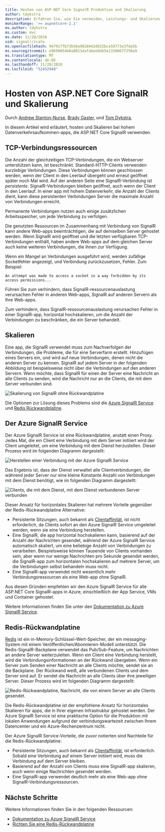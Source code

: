 ```yaml
---
title: Hosten von ASP.NET Core SignalR Produktion und Skalierung
author: tdykstra
description: Erfahren Sie, wie Sie vermeiden, Leistungs- und Skalierungsproblemen in apps, die ASP.NET Core SignalR verwenden.
monikerRange: '>= aspnetcore-2.1'
ms.author: tdykstra
ms.custom: mvc
ms.date: 11/28/2018
uid: signalr/scale
ms.openlocfilehash: 94791ffb73b58a9026942d632bce59773e3fda5b
ms.sourcegitcommit: e9b99854b0a8021dafabee0db5e1338067f250a9
ms.translationtype: MT
ms.contentlocale: de-DE
ms.lasthandoff: 11/28/2018
ms.locfileid: "52452948"
---
```

# <a name="aspnet-core-signalr-hosting-and-scaling"></a>Hosten von ASP.NET Core SignalR und Skalierung

Durch [Andrew Stanton-Nurse](https://twitter.com/anurse), [Brady Gaster](https://twitter.com/bradygaster), und [Tom Dykstra](https://github.com/tdykstra),

In diesem Artikel wird erläutert, hosten und Skalieren bei hohem Datenverkehrsaufkommen-apps, die ASP.NET Core SignalR verwenden.

## <a name="tcp-connection-resources"></a>TCP-Verbindungsressourcen

Die Anzahl der gleichzeitigen TCP-Verbindungen, die ein Webserver unterstützen kann, ist beschränkt. Standard-HTTP-Clients verwenden *kurzlebige* Verbindungen. Diese Verbindungen können geschlossen werden, wenn der Client in den Leerlauf übergeht und erneut geöffnet später noch Mal wird. Auf der anderen Seite eine SignalR-Verbindung ist *persistente*. SignalR-Verbindungen bleiben geöffnet, auch wenn der Client in den Leerlauf. In einer app mit hohem Datenverkehr, die Anzahl der Clients dient, kann diese persistenten Verbindungen Server die maximale Anzahl von Verbindungen erreicht.

Permanente Verbindungen nutzen auch einige zusätzlichen Arbeitsspeicher, um jede Verbindung zu verfolgen.

Die genutzten Ressourcen im Zusammenhang mit Verbindung von SignalR kann andere Web-apps beeinträchtigen, die auf demselben Server gehostet werden. Wenn SignalR wird geöffnet und die letzten verfügbaren TCP-Verbindungen enthält, haben andere Web-apps auf dem gleichen Server auch keine weiteren Verbindungen, die ihnen zur Verfügung.

Wenn ein Mangel an Verbindungen ausgeführt wird, werden zufällige Socketfehler angezeigt, und Verbindung zurückzusetzen, Fehler. Zum Beispiel:

```
An attempt was made to access a socket in a way forbidden by its access permissions...
```

Führen Sie zum verhindern, dass SignalR-ressourcenauslastung verursachen Fehler in anderen Web-apps, SignalR auf anderen Servern als Ihre Web-apps.

Zum verhindern, dass SignalR-ressourcenauslastung verursachen Fehler in einer SignalR-app, horizontal hochskalieren, um die Anzahl der Verbindungen zu beschränken, die ein Server behandelt.

## <a name="scale-out"></a>Skalieren

Eine app, die SignalR verwendet muss zum Nachverfolgen der Verbindungen, die Probleme, die für eine Serverfarm erstellt. Hinzufügen eines Servers ein, und wird auf neue Verbindungen, denen nicht die anderen Server zu kennen. SignalR auf jedem Server in der folgenden Abbildung ist beispielsweise nicht über die Verbindungen auf den anderen Servern. Wenn möchte, dass SignalR für einen der Server eine Nachricht an alle Clients zu senden, wird die Nachricht nur an die Clients, die mit dem Server verbunden sind.

![Skalierung von SignalR ohne Rückwandplatine](scale/_static/scale-no-backplane.png)

Die Optionen zur Lösung dieses Problems sind die [Azure SignalR Service](#azure-signalr-service) und [Redis Rückwandplatine](#redis-backplane).

## <a name="azure-signalr-service"></a>Der Azure SignalR Service

Der Azure SignalR Service ist eine Rückwandplatine, anstatt einen Proxy. Jedes Mal, die ein Client eine Verbindung mit dem Server initiiert wird der Client umgeleitet, um eine Verbindung mit dem Dienst herzustellen. Dieser Prozess wird im folgenden Diagramm dargestellt:

![Herstellen einer Verbindung mit der Azure SignalR Service](scale/_static/azure-signalr-service-one-connection.png)

Das Ergebnis ist, dass der Dienst verwaltet alle Clientverbindungen, die während jeder Server nur eine kleine Konstante Anzahl von Verbindungen mit dem Dienst benötigt, wie im folgenden Diagramm dargestellt:

![Clients, die mit dem Dienst, mit dem Dienst verbundenen Server verbunden](scale/_static/azure-signalr-service-multiple-connections.png)

Dieser Ansatz für horizontales Skalieren hat mehrere Vorteile gegenüber der Redis-Rückwandplatine Alternative:

* Persistente Sitzungen, auch bekannt als [Clientaffinität](/iis/extensions/configuring-application-request-routing-arr/http-load-balancing-using-application-request-routing#step-3---configure-client-affinity), ist nicht erforderlich, da Clients sofort an den Azure SignalR Service umgeleitet werden, wenn sie eine Verbindung herstellen.
* Eine SignalR, die app horizontal hochskalieren kann, basierend auf der Anzahl der Nachrichten gesendet, während der Azure SignalR Service automatisch skaliert, um eine beliebige Anzahl von Verbindungen zu verarbeiten. Beispielsweise können Tausende von Clients vorhanden sein, aber wenn nur wenige Nachrichten pro Sekunde gesendet werden, die SignalR-app zum horizontalen hochskalieren auf mehrere Server, um die Verbindungen selbst behandeln muss nicht.
* Eine SignalR-app verwendet nicht wesentlich mehr Verbindungsressourcen als eine Web-app ohne SignalR.

Aus diesen Gründen empfehlen wir den Azure SignalR Service für alle ASP.NET Core SignalR-apps in Azure, einschließlich der App Service, VMs und Container gehostet.

Weitere Informationen finden Sie unter den [Dokumentation zu Azure SignalR Service](/azure/azure-signalr/signalr-overview).

## <a name="redis-backplane"></a>Redis-Rückwandplatine

[Redis](https://redis.io/) ist ein in-Memory-Schlüssel-Wert-Speicher, der ein messaging-System mit einem Veröffentlichen/Abonnieren-Modell unterstützt. Die Redis-SignalR-Backplane verwendet das Pub/Sub-Feature, um Nachrichten an andere Server weiterzuleiten. Wenn ein Client eine Verbindung herstellt, wird die Verbindungsinformationen an der Rückwand übergeben. Wenn ein Server zum Senden einer Nachricht an alle Clients möchte, sendet sie an die Backplane. Der Rückwand weiß, alle verbundenen Clients und dem Server sind auf. Er sendet die Nachricht an alle Clients über ihre jeweiligen Server. Dieser Prozess wird im folgenden Diagramm dargestellt:

![Redis-Rückwandplatine, Nachricht, die von einem Server an alle Clients gesendet.](scale/_static/redis-backplane.png)

Die Redis-Rückwandplatine ist der empfohlene Ansatz für horizontales Skalieren für apps, die in Ihrer eigenen Infrastruktur gehostet werden. Der Azure SignalR Service ist eine praktische Option für die Produktion mit lokalen Anwendungen aufgrund der verbindungswartezeit zwischen Ihrem Datencenter und ein Azure-Rechenzentrum nicht.

Der Azure SignalR Service-Vorteile, die zuvor notierten sind Nachteile für die Redis-Rückwandplatine:

* Persistente Sitzungen, auch bekannt als [Clientaffinität](/iis/extensions/configuring-application-request-routing-arr/http-load-balancing-using-application-request-routing#step-3---configure-client-affinity), ist erforderlich. Sobald eine Verbindung auf einem Server initiiert wird, muss die Verbindung auf dem Server bleiben.
* Basierend auf der Anzahl von Clients muss eine SignalR-app skalieren, auch wenn einige Nachrichten gesendet werden.
* Eine SignalR-app verwendet deutlich mehr als eine Web-app ohne SignalR-Verbindungsressourcen.

## <a name="next-steps"></a>Nächste Schritte

Weitere Informationen finden Sie in den folgenden Ressourcen:

* [Dokumentation zu Azure SignalR Service](/azure/azure-signalr/signalr-overview)
* [Richten Sie eine Redis-Rückwandplatine](xref:signalr/redis-backplane)

